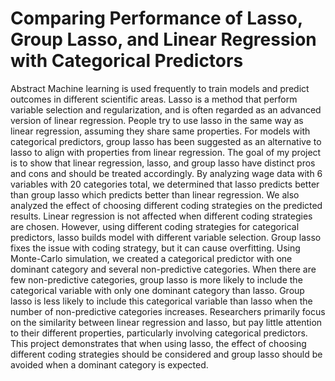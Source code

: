 # Comparing Performance of Lasso, Group Lasso, and Linear Regression with Categorical Predictors 

Abstract
Machine learning is used frequently to train models and predict outcomes in different scientific areas. Lasso is a method that perform variable selection and regularization, and is often regarded as an advanced version of linear regression. People try to use lasso in the same way as linear regression, assuming they share same properties. For models with categorical predictors, group lasso has been suggested as an alternative to lasso to align with properties from linear regression. The goal of my project is to show that linear regression, lasso, and group lasso have distinct pros and cons and should be treated accordingly. By analyzing wage data with 6 variables with 20 categories total, we determined that lasso predicts better than group lasso which predicts better than linear regression. We also analyzed the effect of choosing different coding strategies on the predicted results. Linear regression is not affected when different coding strategies are chosen. However, using different coding strategies for categorical predictors, lasso builds model with different variable selection. Group lasso fixes the issue with coding strategy, but it can cause overfitting. Using Monte-Carlo simulation, we created a categorical predictor with one dominant category and several non-predictive categories. When there are few non-predictive categories, group lasso is more likely to include the categorical variable with only one dominant category than lasso. Group lasso is less likely to include this categorical variable than lasso when the number of non-predictive categories increases. Researchers primarily focus on the similarity between linear regression and lasso, but pay little attention to their different properties, particularly involving categorical predictors. This project demonstrates that when using lasso, the effect of choosing different coding strategies should be considered and group lasso should be avoided when a dominant category is expected.
